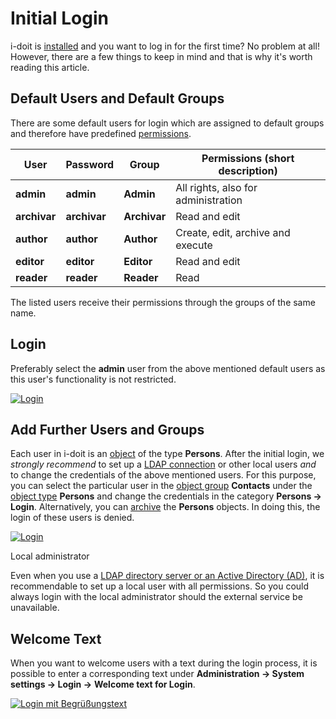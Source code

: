 # Initial Login

i-doit is [installed](../installation/index.md) and you want to log in for the first time? No problem at all! However, there are a few things to keep in mind and that is why it's worth reading this article.

Default Users and Default Groups
--------------------------------

There are some default users for login which are assigned to default groups and therefore have predefined [permissions](./../efficient-documentation/rights-management/index.md).

| User | Password | Group | Permissions (short description) |
| --- | --- | --- | --- |
| **admin** | **admin** | **Admin** | All rights, also for administration |
| **archivar** | **archivar** | **Archivar** | Read and edit |
| **author** | **author** | **Author** | Create, edit, archive and execute |
| **editor** | **editor** | **Editor** | Read and edit |
| **reader** | **reader** | **Reader** | Read |

The listed users receive their permissions through the groups of the same name.

Login
-----

Preferably select the **admin** user from the above mentioned default users as this user's functionality is not restricted.

[![Login](../assets/images/en/basics/initial-login/1-il.png)](../assets/images/en/basics/initial-login/1-il.png)

Add Further Users and Groups
----------------------------

Each user in i-doit is an [object](structure-of-the-it-documentation.md) of the type **Persons**. After the initial login, we _strongly recommend_ to set up a [LDAP connection](../user-authentication-and-management/ldap-directory/index.md) or other local users _and_ to change the credentials of the above mentioned users. For this purpose, you can select the particular user in the [object group](structure-of-the-it-documentation.md) **Contacts** under the [object type](structure-of-the-it-documentation.md) **Persons** and change the credentials in the category **Persons → Login**. Alternatively, you can [archive](life-and-documentation-cycle.md) the **Persons** objects. In doing this, the login of these users is denied.

[![Login](../assets/images/en/basics/initial-login/1-il.png)](../assets/images/en/basics/initial-login/1-il.png)

Local administrator

Even when you use a [LDAP directory server or an Active Directory (AD)](../user-authentication-and-management/ldap-directory/index.md), it is recommendable to set up a local user with all permissions. So you could always login with the local administrator should the external service be unavailable.

Welcome Text
------------

When you want to welcome users with a text during the login process, it is possible to enter a corresponding text under **Administration → System settings → Login →** **Welcome text for Login**.

[![Login mit Begrüßungstext](../assets/images/en/basics/initial-login/3-il.png)](../assets/images/en/basics/initial-login/3-il.png)
